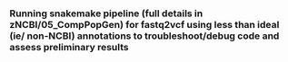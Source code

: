 ### Running snakemake pipeline (full details in zNCBI/05_CompPopGen) for fastq2vcf using less than ideal (ie/ non-NCBI) annotations to troubleshoot/debug code and assess preliminary results
